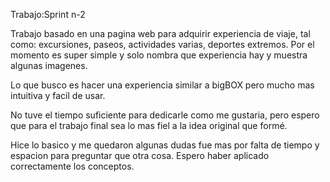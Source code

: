 Trabajo:Sprint n-2


 Trabajo basado en una pagina web para adquirir experiencia de viaje, tal como: excursiones, paseos, actividades varias, deportes extremos. 
 Por el momento es super simple y solo nombra que experiencia hay y muestra algunas imagenes.
 
 
 Lo que busco es hacer una experiencia similar a bigBOX pero mucho mas intuitiva y facil de usar.


 No tuve el tiempo suficiente para dedicarle como me gustaria, pero espero que para el trabajo final sea lo mas fiel a la idea original que formé.
 
 Hice lo basico y me quedaron algunas dudas fue mas por falta de tiempo y espacion para preguntar que otra cosa. Espero haber aplicado correctamente los conceptos.
 

